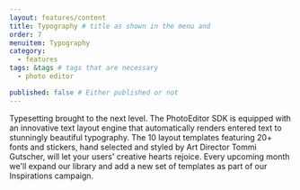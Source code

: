 ```yaml
---
layout: features/content
title: Typography # title as shown in the menu and 
order: 7
menuitem: Typography
category: 
  - features
tags: &tags # tags that are necessary
  - photo editor 

published: false # Either published or not 
---
```


Typesetting brought to the next level. The PhotoEditor SDK is equipped with an innovative text layout engine that automatically renders entered text to stunningly beautiful typography. The 10 layout templates featuring 20+ fonts and stickers, hand selected and styled by Art Director Tommi Gutscher, will let your users' creative hearts rejoice. Every upcoming month we'll expand our library and add a new set of templates as part of our Inspirations campaign. 